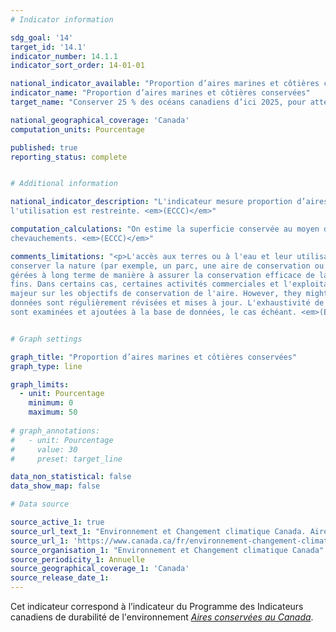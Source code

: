 ```yaml
---
# Indicator information

sdg_goal: '14'
target_id: '14.1'
indicator_number: 14.1.1
indicator_sort_order: 14-01-01

national_indicator_available: "Proportion d’aires marines et côtières conservées"
indicator_name: "Proportion d’aires marines et côtières conservées"
target_name: "Conserver 25 % des océans canadiens d’ici 2025, pour atteindre 30 % d’ici 2030"

national_geographical_coverage: 'Canada'
computation_units: Pourcentage

published: true
reporting_status: complete


# Additional information

national_indicator_description: "L'indicateur mesure proportion d’aires marines et côtières conservées. Les aires conservées sont des terres et des eaux dont 
l'utilisation est restreinte. <em>(ECCC)</em>"

computation_calculations: "On estime la superficie conservée au moyen d'une analyse géographique fondée sur les limites déclarées, en tenant compte des 
chevauchements. <em>(ECCC)</em>"

comments_limitations: "<p>L'accès aux terres ou à l'eau et leur utilisation à l'intérieur d'une aire conservée sont restreints, principalement dans le but de 
conserver la nature (par exemple, un parc, une aire de conservation ou une réserve faunique). D'autres mesures de conservation efficaces par zone sont également 
gérées à long terme de manière à assurer la conservation efficace de la biodiversité. Cependant, les aires de conservation peuvent avoir été établies à d'autres 
fins. Dans certains cas, certaines activités commerciales et l'exploitation de ressources biologiques peuvent être permises tant qu'il n'y ait pas d'impact négatif 
majeur sur les objectifs de conservation de l'aire. However, they might have been established for other purposes. <br><br>Data are regularly reviewed and updated. Les 
données sont régulièrement révisées et mises à jour. L'exhaustivité de la base de données est constamment améliorée à mesure que les aires conservées existantes 
sont examinées et ajoutées à la base de données, le cas échéant. <em>(ECCC)</em></p>"


# Graph settings

graph_title: "Proportion d’aires marines et côtières conservées"
graph_type: line

graph_limits:
  - unit: Pourcentage
    minimum: 0
    maximum: 50
    
# graph_annotations:
#   - unit: Pourcentage
#     value: 30
#     preset: target_line

data_non_statistical: false
data_show_map: false

# Data source

source_active_1: true
source_url_text_1: "Environnement et Changement climatique Canada. Aires conservées au Canada"
source_url_1: 'https://www.canada.ca/fr/environnement-changement-climatique/services/indicateurs-environnementaux/aires-conservees.html'
source_organisation_1: "Environnement et Changement climatique Canada"
source_periodicity_1: Annuelle
source_geographical_coverage_1: 'Canada'
source_release_date_1: 
---
```

Cet indicateur correspond à l’indicateur du Programme des Indicateurs canadiens de durabilité de l'environnement <a href="https://www.canada.ca/fr/environnement-changement-climatique/services/indicateurs-environnementaux/aires-conservees.html"> <em>Aires conservées au Canada</em></a>.
